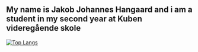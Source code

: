## My name is Jakob Johannes Hangaard and i am a student in my second year at Kuben videregående skole
[![Top Langs](https://github-readme-stats.vercel.app/api/top-langs/?username=jahaa023&layout=pie)](https://github.com/anuraghazra/github-readme-stats)
